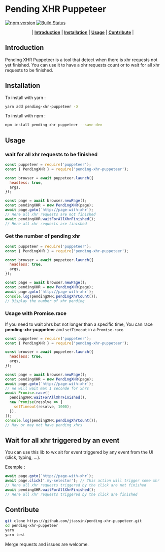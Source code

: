 # Pending XHR Puppeteer

[![npm version](https://badge.fury.io/js/pending-xhr-puppeteer.svg)](https://badge.fury.io/js/pending-xhr-puppeteer)
[![Build Status](https://travis-ci.org/jtassin/pending-xhr-puppeteer.svg?branch=master)](https://travis-ci.org/jtassin/pending-xhr-puppeteer)

<p align="center">
  | <b><a href="#introduction">Introduction</a></b>
  | <b><a href="#installation">Installation</a></b>
  | <b><a href="#usage">Usage</a></b>
  | <b><a href="#contribute">Contribute</a></b> |
</p>

## Introduction

Pending XHR Puppeteer is a tool that detect when there is xhr requests not yet finished. You can use it to have a xhr requests count or to wait for all xhr requests to be finished.

## Installation

To install with yarn :

```bash
yarn add pending-xhr-puppeteer -D
```

To install with npm :

```bash
npm install pending-xhr-puppeteer --save-dev
```

## Usage

### wait for all xhr requests to be finished

```javascript
const puppeteer = require('puppeteer');
const { PendingXHR } = require('pending-xhr-puppeteer');

const browser = await puppeteer.launch({
  headless: true,
  args,
});

const page = await browser.newPage();
const pendingXHR = new PendingXHR(page);
await page.goto(`http://page-with-xhr`);
// Here all xhr requests are not finished
await pendingXHR.waitForAllXhrFinished();
// Here all xhr requests are finished
```

### Get the number of pending xhr

```javascript
const puppeteer = require('puppeteer');
const { PendingXHR } = require('pending-xhr-puppeteer');

const browser = await puppeteer.launch({
  headless: true,
  args,
});

const page = await browser.newPage();
const pendingXHR = new PendingXHR(page);
await page.goto(`http://page-with-xhr`);
console.log(pendingXHR.pendingXhrCount());
// Display the number of xhr pending
```

### Usage with Promise.race

If you need to wait xhrs but not longer than a specific time, You can race **pending-xhr-puppeteer** and `setTimeout` in a `Promise.race`.

```javascript
const puppeteer = require('puppeteer');
const { PendingXHR } = require('pending-xhr-puppeteer');

const browser = await puppeteer.launch({
  headless: true,
  args,
});

const page = await browser.newPage();
const pendingXHR = new PendingXHR(page);
await page.goto(`http://page-with-xhr`);
// We will wait max 1 seconde for xhrs
await Promise.race([
  pendingXHR.waitForAllXhrFinished(),
  new Promise(resolve => {
    setTimeout(resolve, 1000);
  }),
]);
console.log(pendingXHR.pendingXhrCount());
// May or may not have pending xhrs
```

## Wait for all xhr triggered by an event

You can use this lib to wx ait for event triggered by any event from the UI (click, typing, ...).

Exemple :

```javascript
await page.goto(`http://page-with-xhr`);
await page.click('.my-selector'); // This action will trigger some xhr
// Here all xhr requests triggered by the click are not finished
await pendingXHR.waitForAllXhrFinished();
// Here all xhr requests triggered by the click are finished
```

## Contribute

```bash
git clone https://github.com/jtassin/pending-xhr-puppeteer.git
cd pending-xhr-puppeteer
yarn
yarn test
```

Merge requests and issues are welcome.
